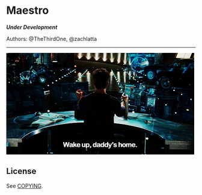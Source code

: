# Maestro

**_Under Development_**

Authors: @TheThirdOne, @zachlatta

-------------------------------------------------------------------------------

![](stark.gif)

## License

See [COPYING](COPYING).
